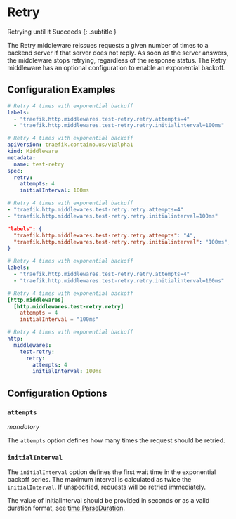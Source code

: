 # Retry

Retrying until it Succeeds
{: .subtitle }

<!--
TODO: add schema
-->

The Retry middleware reissues requests a given number of times to a backend server if that server does not reply.
As soon as the server answers, the middleware stops retrying, regardless of the response status.
The Retry middleware has an optional configuration to enable an exponential backoff.

## Configuration Examples

```yaml tab="Docker"
# Retry 4 times with exponential backoff
labels:
  - "traefik.http.middlewares.test-retry.retry.attempts=4"
  - "traefik.http.middlewares.test-retry.retry.initialinterval=100ms"
```

```yaml tab="Kubernetes"
# Retry 4 times with exponential backoff
apiVersion: traefik.containo.us/v1alpha1
kind: Middleware
metadata:
  name: test-retry
spec:
  retry:
    attempts: 4
    initialInterval: 100ms
```

```yaml tab="Consul Catalog"
# Retry 4 times with exponential backoff
- "traefik.http.middlewares.test-retry.retry.attempts=4"
- "traefik.http.middlewares.test-retry.retry.initialinterval=100ms"
```

```json tab="Marathon"
"labels": {
  "traefik.http.middlewares.test-retry.retry.attempts": "4",
  "traefik.http.middlewares.test-retry.retry.initialinterval": "100ms",
}
```

```yaml tab="Rancher"
# Retry 4 times with exponential backoff
labels:
  - "traefik.http.middlewares.test-retry.retry.attempts=4"
  - "traefik.http.middlewares.test-retry.retry.initialinterval=100ms"
```

```toml tab="File (TOML)"
# Retry 4 times with exponential backoff
[http.middlewares]
  [http.middlewares.test-retry.retry]
    attempts = 4
    initialInterval = "100ms"
```

```yaml tab="File (YAML)"
# Retry 4 times with exponential backoff
http:
  middlewares:
    test-retry:
      retry:
        attempts: 4
        initialInterval: 100ms
```

## Configuration Options

### `attempts`

_mandatory_

The `attempts` option defines how many times the request should be retried.

### `initialInterval`

The `initialInterval` option defines the first wait time in the exponential backoff series. The maximum interval is
calculated as twice the `initialInterval`. If unspecified, requests will be retried immediately.

The value of initialInterval should be provided in seconds or as a valid duration format, see [time.ParseDuration](https://golang.org/pkg/time/#ParseDuration).
